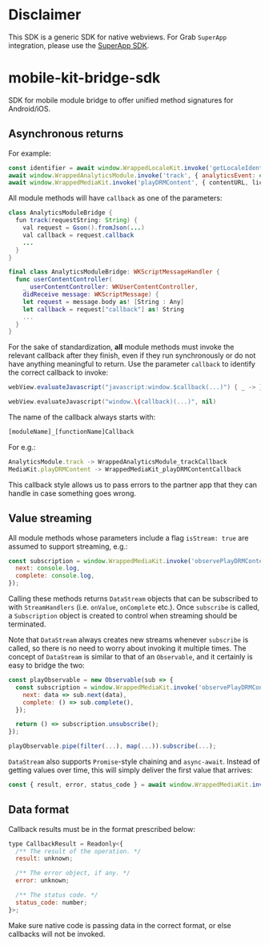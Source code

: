 # Disclaimer

This SDK is a generic SDK for native webviews. For Grab `SuperApp` integration, please use the [SuperApp SDK](https://github.com/grab/superapp-sdk).

# mobile-kit-bridge-sdk

SDK for mobile module bridge to offer unified method signatures for Android/iOS.

## Asynchronous returns

For example:

```javascript
const identifier = await window.WrappedLocaleKit.invoke('getLocaleIdentifier');
await window.WrappedAnalyticsModule.invoke('track', { analyticsEvent: event })
await window.WrappedMediaKit.invoke('playDRMContent', { contentURL, license })
```

All module methods will have `callback` as one of the parameters:

```java
class AnalyticsModuleBridge {
  fun track(requestString: String) {
    val request = Gson().fromJson(...)
    val callback = request.callback
    ...
  }
}
```

```swift
final class AnalyticsModuleBridge: WKScriptMessageHandler {
  func userContentController(
    _ userContentController: WKUserContentController,
    didReceive message: WKScriptMessage) {
    let request = message.body as! [String : Any]
    let callback = request["callback"] as! String
    ...
  }
}
```

For the sake of standardization, **all** module methods must invoke the relevant callback after they finish, even if they run synchronously or do not have anything meaningful to return. Use the parameter `callback` to identify the correct callback to invoke:

```java
webView.evaluateJavascript("javascript:window.$callback(...)") { _ -> }
```

```swift
webView.evaluateJavascript("window.\(callback)(...)", nil)
```

The name of the callback always starts with:

```javascript
[moduleName]_[functionName]Callback
```

For e.g.:

```javascript
AnalyticsModule.track -> WrappedAnalyticsModule_trackCallback
MediaKit.playDRMContent -> WrappedMediaKit_playDRMContentCallback
```

This callback style allows us to pass errors to the partner app that they can handle in case something goes wrong.

## Value streaming

All module methods whose parameters include a flag `isStream: true` are assumed to support streaming, e.g.:

```javascript
const subscription = window.WrappedMediaKit.invoke('observePlayDRMContent', { isStream: true, ... }).subscribe({
  next: console.log,
  complete: console.log,
});
```

Calling these methods returns `DataStream` objects that can be subscribed to with `StreamHandlers` (i.e. `onValue`, `onComplete` etc.). Once `subscribe` is called, a `Subscription` object is created to control when streaming should be terminated.

Note that `DataStream` always creates new streams whenever `subscribe` is called, so there is no need to worry about invoking it multiple times. The concept of `DataStream` is similar to that of an `Observable`, and it certainly is easy to bridge the two:

```javascript
const playObservable = new Observable(sub => {
  const subscription = window.WrappedMediaKit.invoke('observePlayDRMContent', { isStream: true, ... }).subscribe({ 
    next: data => sub.next(data),
    complete: () => sub.complete(),
  });

  return () => subscription.unsubscribe();
});

playObservable.pipe(filter(...), map(...)).subscribe(...);
```

`DataStream` also supports `Promise`-style chaining and `async-await`. Instead of getting values over time, this will simply deliver the first value that arrives:

```javascript
const { result, error, status_code } = await window.WrappedMediaKit.invoke('observePlayDRMContent', { isStream: true, ... });
```

## Data format

Callback results must be in the format prescribed below:

```javascript
type CallbackResult = Readonly<{
  /** The result of the operation. */
  result: unknown;

  /** The error object, if any. */
  error: unknown;

  /** The status code. */
  status_code: number;
}>;
```

Make sure native code is passing data in the correct format, or else callbacks will not be invoked.
